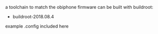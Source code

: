 a toolchain to match the obiphone firmware can be built with buildroot:

- buildroot-2018.08.4

example .config included here
